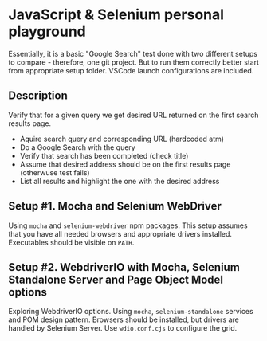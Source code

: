 # JavaScript & Selenium personal playground

Essentially, it is a basic "Google Search" test done with two different setups to compare - therefore, one git project. But to run them correctly better start from appropriate setup folder. VSCode launch configurations are included.

## Description

Verify that for a given query we get desired URL returned on the first search results page.

- Aquire search query and corresponding URL (hardcoded atm)
- Do a Google Search with the query
- Verify that search has been completed (check title)
- Assume that desired address should be on the first results page (otherwuse test fails)
- List all results and highlight the one with the desired address

## Setup #1. Mocha and Selenium WebDriver

Using `mocha` and `selenium-webdriver` npm packages. This setup assumes that you have all needed browsers and appropriate drivers installed. Executables should be visible on `PATH`.

## Setup #2. WebdriverIO with Mocha, Selenium Standalone Server and Page Object Model options

Exploring WebdriverIO options. Using `mocha`, `selenium-standalone` services and POM design pattern. Browsers should be installed, but drivers are handled by Selenium Server. Use `wdio.conf.cjs` to configure the grid.
